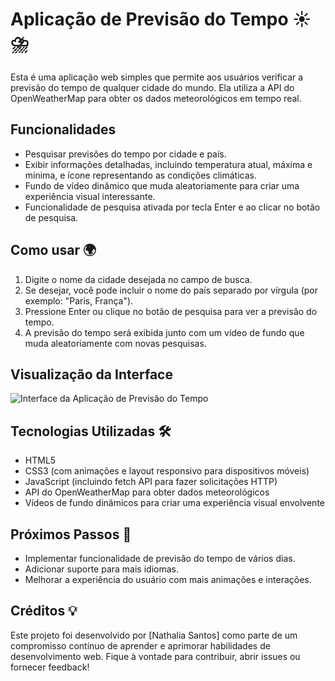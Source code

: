# Aplicação de Previsão do Tempo ☀️⛈️

Esta é uma aplicação web simples que permite aos usuários verificar a previsão do tempo de qualquer cidade do mundo. Ela utiliza a API do OpenWeatherMap para obter os dados meteorológicos em tempo real.

## Funcionalidades

- Pesquisar previsões do tempo por cidade e país.
- Exibir informações detalhadas, incluindo temperatura atual, máxima e mínima, e ícone representando as condições climáticas.
- Fundo de vídeo dinâmico que muda aleatoriamente para criar uma experiência visual interessante.
- Funcionalidade de pesquisa ativada por tecla Enter e ao clicar no botão de pesquisa.

## Como usar 🌍

1. Digite o nome da cidade desejada no campo de busca.
2. Se desejar, você pode incluir o nome do país separado por vírgula (por exemplo: "Paris, França").
3. Pressione Enter ou clique no botão de pesquisa para ver a previsão do tempo.
4. A previsão do tempo será exibida junto com um vídeo de fundo que muda aleatoriamente com novas pesquisas.

## Visualização da Interface

![Interface da Aplicação de Previsão do Tempo](https://github.com/NathSantos2024/Previsao_do_Tempo/raw/master/Previs%C3%A3o_Tempo.gif)

## Tecnologias Utilizadas 🛠️

- HTML5
- CSS3 (com animações e layout responsivo para dispositivos móveis)
- JavaScript (incluindo fetch API para fazer solicitações HTTP)
- API do OpenWeatherMap para obter dados meteorológicos
- Vídeos de fundo dinâmicos para criar uma experiência visual envolvente

## Próximos Passos 🚀

- Implementar funcionalidade de previsão do tempo de vários dias.
- Adicionar suporte para mais idiomas.
- Melhorar a experiência do usuário com mais animações e interações.

## Créditos 💡

Este projeto foi desenvolvido por [Nathalia Santos] como parte de um compromisso contínuo de aprender e aprimorar habilidades de desenvolvimento web. Fique à vontade para contribuir, abrir issues ou fornecer feedback!

